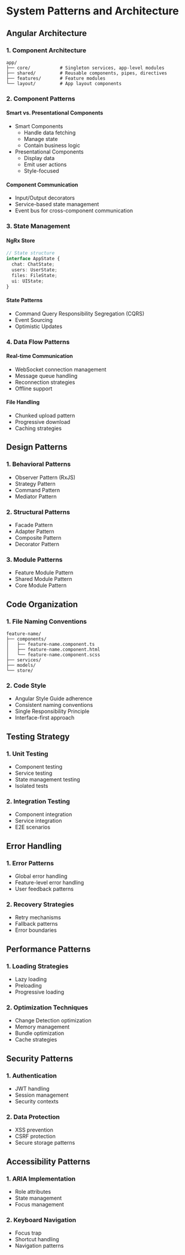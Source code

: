 # System Patterns and Architecture

## Angular Architecture

### 1. Component Architecture
```
app/
├── core/           # Singleton services, app-level modules
├── shared/         # Reusable components, pipes, directives
├── features/       # Feature modules
└── layout/         # App layout components
```

### 2. Component Patterns

#### Smart vs. Presentational Components
- Smart Components
  - Handle data fetching
  - Manage state
  - Contain business logic
- Presentational Components
  - Display data
  - Emit user actions
  - Style-focused

#### Component Communication
- Input/Output decorators
- Service-based state management
- Event bus for cross-component communication

### 3. State Management

#### NgRx Store
```typescript
// State structure
interface AppState {
  chat: ChatState;
  users: UserState;
  files: FileState;
  ui: UIState;
}
```

#### State Patterns
- Command Query Responsibility Segregation (CQRS)
- Event Sourcing
- Optimistic Updates

### 4. Data Flow Patterns

#### Real-time Communication
- WebSocket connection management
- Message queue handling
- Reconnection strategies
- Offline support

#### File Handling
- Chunked upload pattern
- Progressive download
- Caching strategies

## Design Patterns

### 1. Behavioral Patterns
- Observer Pattern (RxJS)
- Strategy Pattern
- Command Pattern
- Mediator Pattern

### 2. Structural Patterns
- Facade Pattern
- Adapter Pattern
- Composite Pattern
- Decorator Pattern

### 3. Module Patterns
- Feature Module Pattern
- Shared Module Pattern
- Core Module Pattern

## Code Organization

### 1. File Naming Conventions
```
feature-name/
├── components/
│   ├── feature-name.component.ts
│   ├── feature-name.component.html
│   └── feature-name.component.scss
├── services/
├── models/
└── store/
```

### 2. Code Style
- Angular Style Guide adherence
- Consistent naming conventions
- Single Responsibility Principle
- Interface-first approach

## Testing Strategy

### 1. Unit Testing
- Component testing
- Service testing
- State management testing
- Isolated tests

### 2. Integration Testing
- Component integration
- Service integration
- E2E scenarios

## Error Handling

### 1. Error Patterns
- Global error handling
- Feature-level error handling
- User feedback patterns

### 2. Recovery Strategies
- Retry mechanisms
- Fallback patterns
- Error boundaries

## Performance Patterns

### 1. Loading Strategies
- Lazy loading
- Preloading
- Progressive loading

### 2. Optimization Techniques
- Change Detection optimization
- Memory management
- Bundle optimization
- Cache strategies

## Security Patterns

### 1. Authentication
- JWT handling
- Session management
- Security contexts

### 2. Data Protection
- XSS prevention
- CSRF protection
- Secure storage patterns

## Accessibility Patterns

### 1. ARIA Implementation
- Role attributes
- State management
- Focus management

### 2. Keyboard Navigation
- Focus trap
- Shortcut handling
- Navigation patterns
